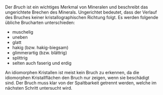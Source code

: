 Der *Bruch* ist ein wichtiges Merkmal von Mineralen und beschreibt das ungerichtete Brechen des Minerals. Ungerichtet bedeutet, dass der Verlauf des Bruches keiner kristallographischen Richtung folgt. Es werden folgende übliche Brucharten unterschieden: 
- muschelig
- uneben
- glatt
- hakig (bzw. hakig-biegsam)
- glimmerartig (bzw. blättrig)
- splittrig
- selten auch faserig und erdig 

An idiomorphen Kristallen ist meist kein Bruch zu erkennen, da die idiomorphen Kristallflächen den Bruch nur zeigen, wenn sie beschädigt sind. Der Bruch muss klar von der Spaltbarkeit getrennt werden, welche im nächsten Schritt untersucht wird.
